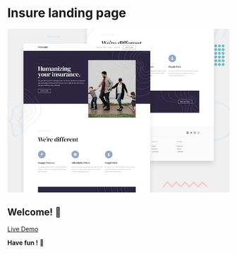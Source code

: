 #  Insure landing page

![Design preview for the Insure landing page coding challenge](./design/desktop-preview.jpg)

## Welcome! 👋

[Live Demo](https://insurance-by-belgacem.netlify.app/) 

**Have fun  !** 🚀
